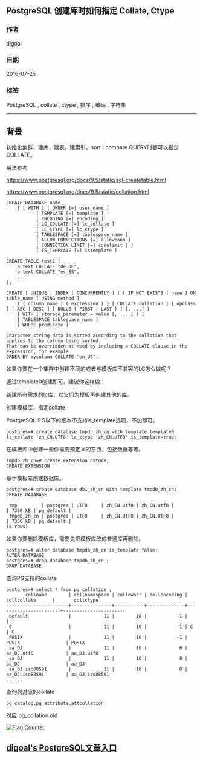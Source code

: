 ## PostgreSQL 创建库时如何指定 Collate, Ctype   
                                                                            
### 作者                                                                                                                         
digoal                                                                       
                                                                              
### 日期                                                                         
2016-07-25                                                                        
                                                                          
### 标签                                                                       
PostgreSQL , collate , ctype , 排序 , 编码 , 字符集    
                                                                            
----                                                                      
                                                                               
## 背景     
初始化集群，建库，建表，建索引，sort | compare QUERY时都可以指定COLLATE。  
  
用法参考  
  
https://www.postgresql.org/docs/9.5/static/sql-createtable.html  
  
https://www.postgresql.org/docs/9.5/static/collation.html  
  
```  
CREATE DATABASE name  
    [ [ WITH ] [ OWNER [=] user_name ]  
           [ TEMPLATE [=] template ]  
           [ ENCODING [=] encoding ]  
           [ LC_COLLATE [=] lc_collate ]  
           [ LC_CTYPE [=] lc_ctype ]  
           [ TABLESPACE [=] tablespace_name ]  
           [ ALLOW_CONNECTIONS [=] allowconn ]  
           [ CONNECTION LIMIT [=] connlimit ] ]  
           [ IS_TEMPLATE [=] istemplate ]  
  
CREATE TABLE test1 (  
    a text COLLATE "de_DE",  
    b text COLLATE "es_ES",  
    ...  
);  
  
CREATE [ UNIQUE ] INDEX [ CONCURRENTLY ] [ [ IF NOT EXISTS ] name ] ON table_name [ USING method ]  
    ( { column_name | ( expression ) } [ COLLATE collation ] [ opclass ] [ ASC | DESC ] [ NULLS { FIRST | LAST } ] [, ...] )  
    [ WITH ( storage_parameter = value [, ... ] ) ]  
    [ TABLESPACE tablespace_name ]  
    [ WHERE predicate ]  
  
Character-string data is sorted according to the collation that applies to the column being sorted.  
That can be overridden at need by including a COLLATE clause in the expression, for example  
ORDER BY mycolumn COLLATE "en_US".  
```  
  
如果你要在一个集群中创建不同的或者与模板库不兼容的LC怎么做呢？  
  
通过template0创建即可，建议你这样做：  
  
新建所有需求的lc库，以它们为模板再创建其他的库。  
  
创建模板库，指定collate  
  
PostgreSQL 9.5以下的版本不支持is_template选项，不加即可。  
  
```  
postgres=# create database tmpdb_zh_cn with template template0 lc_collate 'zh_CN.UTF8' lc_ctype 'zh_CN.UTF8' is_template=true;  
```  
  
在模板库中创建一些你需要预定义的东西，包括数据等等。  
  
```  
tmpdb_zh_cn=# create extension hstore;  
CREATE EXTENSION  
```  
  
基于模板库创建数据库。  
  
```  
postgres=# create database db1_zh_cn with template tmpdb_zh_cn;  
CREATE DATABASE  
  
 tmp         | postgres | UTF8     | zh_CN.utf8 | zh_CN.utf8 |                       | 7360 kB | pg_default |   
 tmpdb_zh_cn | postgres | UTF8     | zh_CN.UTF8 | zh_CN.UTF8 |                       | 7360 kB | pg_default |   
(8 rows)  
```  
  
如果你要删除模板库，需要先把模板库改成普通库再删除。  
  
```  
postgres=# alter database tmpdb_zh_cn is_template false;  
ALTER DATABASE  
postgres=# drop database tmpdb_zh_cn ;  
DROP DATABASE  
```  
  
查询PG支持的collate  
  
```  
postgres=# select * from pg_collation ;  
       collname        | collnamespace | collowner | collencoding |      collcollate      |       collctype         
-----------------------+---------------+-----------+--------------+-----------------------+-----------------------  
 default               |            11 |        10 |           -1 |                       |   
 C                     |            11 |        10 |           -1 | C                     | C  
 POSIX                 |            11 |        10 |           -1 | POSIX                 | POSIX  
 aa_DJ                 |            11 |        10 |            6 | aa_DJ.utf8            | aa_DJ.utf8  
 aa_DJ                 |            11 |        10 |            8 | aa_DJ                 | aa_DJ  
 aa_DJ.iso88591        |            11 |        10 |            8 | aa_DJ.iso88591        | aa_DJ.iso88591  
......  
```  
  
查询列对应的collate  
  
```  
pg_catalog.pg_attribute.attcollation  
```  
  
对应 pg_collation.oid  
  
<a rel="nofollow" href="http://info.flagcounter.com/h9V1"  ><img src="http://s03.flagcounter.com/count/h9V1/bg_FFFFFF/txt_000000/border_CCCCCC/columns_2/maxflags_12/viewers_0/labels_0/pageviews_0/flags_0/"  alt="Flag Counter"  border="0"  ></a>  
  
  
  
  
## [digoal's PostgreSQL文章入口](https://github.com/digoal/blog/blob/master/README.md "22709685feb7cab07d30f30387f0a9ae")
  
